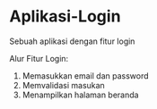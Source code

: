 # Aplikasi-Login
Sebuah aplikasi dengan fitur login 

Alur Fitur Login:
1. Memasukkan email dan password
2. Memvalidasi masukan
3. Menampilkan halaman beranda 
